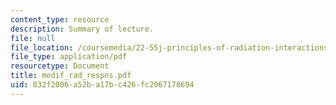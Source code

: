 ```yaml
---
content_type: resource
description: Summary of lecture.
file: null
file_location: /coursemedia/22-55j-principles-of-radiation-interactions-fall-2004/832f2006a52ba17bc426fc2067178694_modif_rad_respns.pdf
file_type: application/pdf
resourcetype: Document
title: modif_rad_respns.pdf
uid: 832f2006-a52b-a17b-c426-fc2067178694
---
```

